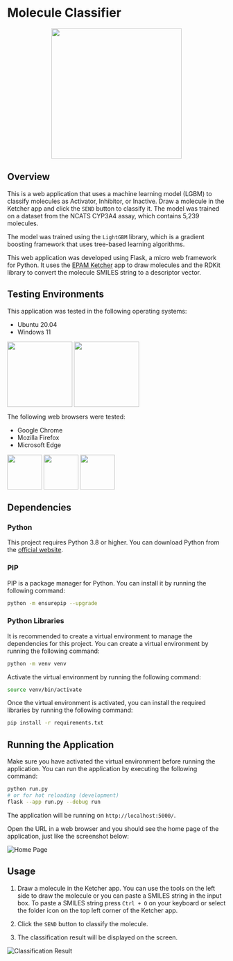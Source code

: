 # Molecule Classifier

<div align="center">
<img src="app/static/icon/android-chrome-512x512.png" width="300"/>
</div>

## Overview

This is a web application that uses a machine learning model (LGBM) to classify molecules as Activator, Inhibitor, or Inactive. Draw a molecule in the Ketcher app and click the `SEND` button to classify it. The model was trained on a dataset from the NCATS CYP3A4 assay, which contains 5,239 molecules.

The model was trained using the `LightGBM` library, which is a gradient boosting framework that uses tree-based learning algorithms.

This web application was developed using Flask, a micro web framework for Python. It uses the [EPAM Ketcher](https://lifescience.opensource.epam.com/ketcher/) app to draw molecules and the RDKit library to convert the molecule SMILES string to a descriptor vector.

## Testing Environments

This application was tested in the following operating systems:

- Ubuntu 20.04
- Windows 11

<div style="display: inline_block">
<img align="center" src="https://cdn.jsdelivr.net/gh/devicons/devicon@latest/icons/ubuntu/ubuntu-original-wordmark.svg"  width="150"/>
<img align="center" src="https://cdn.jsdelivr.net/gh/devicons/devicon@latest/icons/windows11/windows11-original-wordmark.svg" width="150"/>
</div>

The following web browsers were tested:

- Google Chrome
- Mozilla Firefox
- Microsoft Edge

<div style="display: inline_block">
<img align="center" src="https://cdn.jsdelivr.net/gh/devicons/devicon@latest/icons/chrome/chrome-original.svg" width="80" height="80"/>
<img align="center" src="https://cdn.jsdelivr.net/gh/devicons/devicon@latest/icons/firefox/firefox-original.svg" width="80" height="80"/>
<img align="center" src="https://upload.wikimedia.org/wikipedia/commons/7/7e/Microsoft_Edge_logo_%282019%29.png" width="80" height="80"/>
          
</div>

## Dependencies

### Python

This project requires Python 3.8 or higher. You can download Python from the [official website](https://www.python.org/downloads/).

### PIP

PIP is a package manager for Python. You can install it by running the following command:

```bash
python -m ensurepip --upgrade
```

### Python Libraries

It is recommended to create a virtual environment to manage the dependencies for this project. You can create a virtual environment by running the following command:

```bash
python -m venv venv
```

Activate the virtual environment by running the following command:

```bash
source venv/bin/activate
```

Once the virtual environment is activated, you can install the required libraries by running the following command:

```bash
pip install -r requirements.txt
```

## Running the Application

Make sure you have activated the virtual environment before running the application. You can run the application by executing the following command:

```bash
python run.py
# or for hot reloading (development)
flask --app run.py --debug run
```

The application will be running on `http://localhost:5000/`.

Open the URL in a web browser and you should see the home page of the application, just like the screenshot below:

![Home Page](screenshot/home.png)

## Usage

1. Draw a molecule in the Ketcher app. You can use the tools on the left side to draw the molecule or you can paste a SMILES string in the input box. To paste a SMILES string press `Ctrl + O` on your keyboard or select the folder icon on the top left corner of the Ketcher app.

2. Click the `SEND` button to classify the molecule.

3. The classification result will be displayed on the screen.

![Classification Result](screenshot/result.png)
